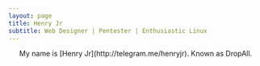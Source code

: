 ```yaml
---
layout: page
title: Henry Jr
subtitle: Web Designer | Pentester | Enthusiastic Linux
---
```


<p align="center">My name is [Henry Jr](http://telegram.me/henryjr). Known as DropAll.</p>